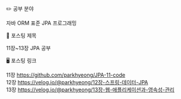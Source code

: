 ✏️ 공부 분야

자바 ORM 표준 JPA 프로그래밍


📗 포스팅 제목

11장~13장 JPA 공부


🖥️ 포스팅 링크

11장 https://github.com/parkhyeong/JPA-11-code<br>
12장 https://velog.io/@parkhyeong/12장-스프링-데이터-JPA<br>
13장 https://velog.io/@parkhyeong/13장-웹-애플리케이션과-영속성-관리<br>
